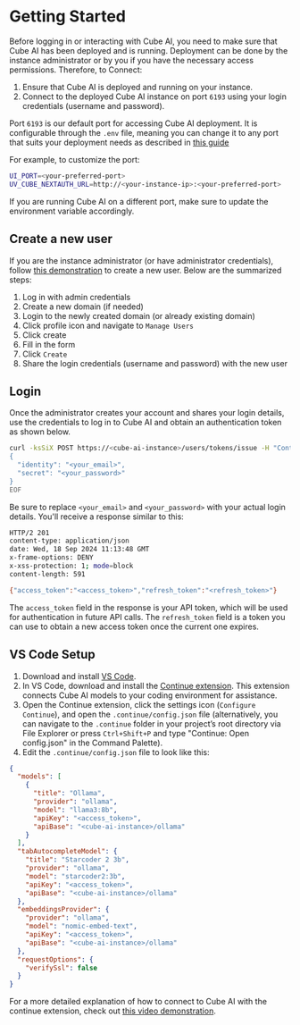 # Getting Started

Before logging in or interacting with Cube AI, you need to make sure that Cube AI has been deployed and is running. Deployment can be done by the instance administrator or by you if you have the necessary access permissions. Therefore, to Connect:

1. Ensure that Cube AI is deployed and running on your instance.
2. Connect to the deployed Cube AI instance on port `6193` using your login credentials (username and password).

Port `6193` is our default port for accessing Cube AI deployment. It is configurable through the `.env` file, meaning you can change it to any port that suits your deployment needs as described in [this guide](https://github.com/ultravioletrs/cube/blob/main/hal/ubuntu/README.md)

For example, to customize the port:

```bash
UI_PORT=<your-preferred-port>
UV_CUBE_NEXTAUTH_URL=http://<your-instance-ip>:<your-preferred-port>
```

If you are running Cube AI on a different port, make sure to update the environment variable accordingly.

## Create a new user

If you are the instance administrator (or have administrator credentials), follow [this demonstration](https://jam.dev/c/f8d3fa47-7505-4201-b8ca-c0f724826237) to create a new user. Below are the summarized steps:

1. Log in with admin credentials
2. Create a new domain (if needed)
3. Login to the newly created domain (or already existing domain)
4. Click profile icon and navigate to `Manage Users`
5. Click create
6. Fill in the form
7. Click `Create`
8. Share the login credentials (username and password) with the new user

## Login

Once the administrator creates your account and shares your login details, use the credentials to log in to Cube AI and obtain an authentication token as shown below.

```bash
curl -ksSiX POST https://<cube-ai-instance>/users/tokens/issue -H "Content-Type: application/json" -d @- << EOF
{
  "identity": "<your_email>",
  "secret": "<your_password>"
}
EOF
```

Be sure to replace `<your_email>` and `<your_password>` with your actual login details. You'll receive a response similar to this:

```bash
HTTP/2 201
content-type: application/json
date: Wed, 18 Sep 2024 11:13:48 GMT
x-frame-options: DENY
x-xss-protection: 1; mode=block
content-length: 591

{"access_token":"<access_token>","refresh_token":"<refresh_token>"}
```

The `access_token` field in the response is your API token, which will be used for authentication in future API calls. The `refresh_token` field is a token you can use to obtain a new access token once the current one expires.

## VS Code Setup

1. Download and install [VS Code](https://code.visualstudio.com/).
2. In VS Code, download and install the [Continue extension](https://www.continue.dev/). This extension connects Cube AI models to your coding environment for assistance.
3. Open the Continue extension, click the settings icon (`Configure Continue`), and open the `.continue/config.json` file (alternatively, you can navigate to the `.continue` folder in your project’s root directory via File Explorer or press `Ctrl+Shift+P` and type "Continue: Open config.json" in the Command Palette).
4. Edit the `.continue/config.json` file to look like this:

```json
{
  "models": [
    {
      "title": "Ollama",
      "provider": "ollama",
      "model": "llama3:8b",
      "apiKey": "<access_token>",
      "apiBase": "<cube-ai-instance>/ollama"
    }
  ],
  "tabAutocompleteModel": {
    "title": "Starcoder 2 3b",
    "provider": "ollama",
    "model": "starcoder2:3b",
    "apiKey": "<access_token>",
    "apiBase": "<cube-ai-instance>/ollama"
  },
  "embeddingsProvider": {
    "provider": "ollama",
    "model": "nomic-embed-text",
    "apiKey": "<access_token>",
    "apiBase": "<cube-ai-instance>/ollama"
  },
  "requestOptions": {
    "verifySsl": false
  }
}
```

For a more detailed explanation of how to connect to Cube AI with the continue extension, check out [this video demonstration](https://www.youtube.com/watch?v=BGpv_iTB2NE).
